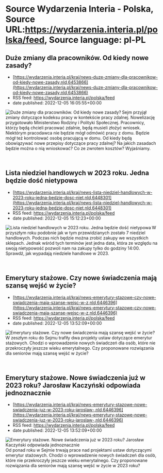 # Source Wydarzenia Interia - Polska, Source URL:https://wydarzenia.interia.pl/polska/feed, Source language: pl-PL

## Duże zmiany dla pracowników. Od kiedy nowe zasady?
 - [https://wydarzenia.interia.pl/kraj/news-duze-zmiany-dla-pracownikow-od-kiedy-nowe-zasady,nId,6453866](https://wydarzenia.interia.pl/kraj/news-duze-zmiany-dla-pracownikow-od-kiedy-nowe-zasady,nId,6453866)
 - RSS feed: https://wydarzenia.interia.pl/polska/feed
 - date published: 2022-12-05 16:05:55+00:00

<p><a href="https://wydarzenia.interia.pl/kraj/news-duze-zmiany-dla-pracownikow-od-kiedy-nowe-zasady,nId,6453866"><img align="left" alt="Duże zmiany dla pracowników. Od kiedy nowe zasady?" src="https://i.iplsc.com/duze-zmiany-dla-pracownikow-od-kiedy-nowe-zasady/000GFXHTRFTW50IM-C321.jpg" /></a>Sejm przyjął zmiany dotyczące kodeksu pracy w kontekście pracy zdalnej. Nowelizację przygotowało Ministerstwo Rodziny i Polityki Społecznej. Pracownicy, którzy będą chcieli pracować zdalnie, będą musieli złożyć wniosek. Niektórym pracodawca nie będzie mógł odmówić pracy z domu. Będzie mógł też kontrolować osobę pracującą w domu. Od kiedy będą obowiązywać nowe przepisy dotyczące pracy zdalnej? Na jakich zasadach będzie można o nią wnioskować? Co ze zwrotem kosztów? Wyjaśniamy.</p><br clear="all" />

## Lista niedziel handlowych w 2023 roku. Jedna będzie dość nietypowa
 - [https://wydarzenia.interia.pl/kraj/news-lista-niedziel-handlowych-w-2023-roku-jedna-bedzie-dosc-niet,nId,6448301](https://wydarzenia.interia.pl/kraj/news-lista-niedziel-handlowych-w-2023-roku-jedna-bedzie-dosc-niet,nId,6448301)
 - RSS feed: https://wydarzenia.interia.pl/polska/feed
 - date published: 2022-12-05 15:12:23+00:00

<p><a href="https://wydarzenia.interia.pl/kraj/news-lista-niedziel-handlowych-w-2023-roku-jedna-bedzie-dosc-niet,nId,6448301"><img align="left" alt="Lista niedziel handlowych w 2023 roku. Jedna będzie dość nietypowa" src="https://i.iplsc.com/lista-niedziel-handlowych-w-2023-roku-jedna-bedzie-dosc-niet/000673ASQHAXXTEI-C321.jpg" /></a>W przyszłym roku podobnie jak w tym przewidzianych zostało 7 niedziel handlowych. Podczas nich będzie można zrobić zakupy we wszystkich sklepach. Jednak wśród tych terminów jest jedna data, która ze względu na swoją nietypowość pozwoli nam na zakupy tylko do godziny 14:00. Sprawdź, jak wypadają niedziele handlowe w 2023. </p><br clear="all" />

## Emerytury stażowe. Czy nowe świadczenia mają szansę wejść w życie?
 - [https://wydarzenia.interia.pl/kraj/news-emerytury-stazowe-czy-nowe-swiadczenia-maja-szanse-wejsc-w-z,nId,6446396](https://wydarzenia.interia.pl/kraj/news-emerytury-stazowe-czy-nowe-swiadczenia-maja-szanse-wejsc-w-z,nId,6446396)
 - RSS feed: https://wydarzenia.interia.pl/polska/feed
 - date published: 2022-12-05 13:52:09+00:00

<p><a href="https://wydarzenia.interia.pl/kraj/news-emerytury-stazowe-czy-nowe-swiadczenia-maja-szanse-wejsc-w-z,nId,6446396"><img align="left" alt="Emerytury stażowe. Czy nowe świadczenia mają szansę wejść w życie?" src="https://i.iplsc.com/emerytury-stazowe-czy-nowe-swiadczenia-maja-szanse-wejsc-w-z/000FZ649J2PCOCQP-C321.jpg" /></a>W zeszłym roku do Sejmu trafiły dwa projekty ustaw dotyczące emerytur stażowych. Chodzi o wprowadzenie nowych świadczeń dla osób, które nie przekroczyły jeszcze wieku emerytalnego. Czy proponowane rozwiązania dla seniorów mają szansę wejść w życie?</p><br clear="all" />

## Emerytury stażowe. Nowe świadczenia już w 2023 roku? Jarosław Kaczyński odpowiada jednoznacznie
 - [https://wydarzenia.interia.pl/kraj/news-emerytury-stazowe-nowe-swiadczenia-juz-w-2023-roku-jaroslaw-,nId,6446396](https://wydarzenia.interia.pl/kraj/news-emerytury-stazowe-nowe-swiadczenia-juz-w-2023-roku-jaroslaw-,nId,6446396)
 - RSS feed: https://wydarzenia.interia.pl/polska/feed
 - date published: 2022-12-05 13:52:09+00:00

<p><a href="https://wydarzenia.interia.pl/kraj/news-emerytury-stazowe-nowe-swiadczenia-juz-w-2023-roku-jaroslaw-,nId,6446396"><img align="left" alt="Emerytury stażowe. Nowe świadczenia już w 2023 roku? Jarosław Kaczyński odpowiada jednoznacznie " src="https://i.iplsc.com/emerytury-stazowe-nowe-swiadczenia-juz-w-2023-roku-jaroslaw/000FZ649J2PCOCQP-C321.jpg" /></a>Od ponad roku w Sejmie trwają prace nad projektami ustaw dotyczącymi emerytur stażowych. Chodzi o wprowadzenie nowych świadczeń dla osób, które nie przekroczyły jeszcze wieku emerytalnego. Czy proponowane rozwiązania dla seniorów mają szansę wejść w życie w 2023 roku?</p><br clear="all" />
